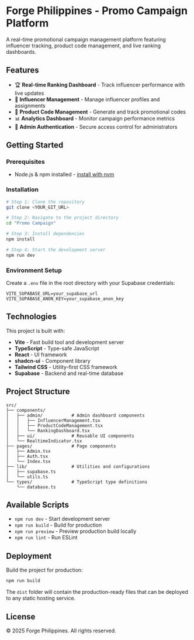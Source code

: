 # Forge Philippines - Promo Campaign Platform

A real-time promotional campaign management platform featuring influencer tracking, product code management, and live ranking dashboards.

## Features

- 🏆 **Real-time Ranking Dashboard** - Track influencer performance with live updates
- 👥 **Influencer Management** - Manage influencer profiles and assignments
- 🎫 **Product Code Management** - Generate and track promotional codes
- 📊 **Analytics Dashboard** - Monitor campaign performance metrics
- 🔐 **Admin Authentication** - Secure access control for administrators

## Getting Started

### Prerequisites

- Node.js & npm installed - [install with nvm](https://github.com/nvm-sh/nvm#installing-and-updating)

### Installation

```sh
# Step 1: Clone the repository
git clone <YOUR_GIT_URL>

# Step 2: Navigate to the project directory
cd "Promo Campaign"

# Step 3: Install dependencies
npm install

# Step 4: Start the development server
npm run dev
```

### Environment Setup

Create a `.env` file in the root directory with your Supabase credentials:

```env
VITE_SUPABASE_URL=your_supabase_url
VITE_SUPABASE_ANON_KEY=your_supabase_anon_key
```

## Technologies

This project is built with:

- **Vite** - Fast build tool and development server
- **TypeScript** - Type-safe JavaScript
- **React** - UI framework
- **shadcn-ui** - Component library
- **Tailwind CSS** - Utility-first CSS framework
- **Supabase** - Backend and real-time database

## Project Structure

```
src/
├── components/
│   ├── admin/           # Admin dashboard components
│   │   ├── InfluencerManagement.tsx
│   │   ├── ProductCodeManagement.tsx
│   │   └── RankingDashboard.tsx
│   ├── ui/              # Reusable UI components
│   └── RealtimeIndicator.tsx
├── pages/               # Page components
│   ├── Admin.tsx
│   ├── Auth.tsx
│   └── Index.tsx
├── lib/                 # Utilities and configurations
│   ├── supabase.ts
│   └── utils.ts
└── types/               # TypeScript type definitions
    └── database.ts
```

## Available Scripts

- `npm run dev` - Start development server
- `npm run build` - Build for production
- `npm run preview` - Preview production build locally
- `npm run lint` - Run ESLint

## Deployment

Build the project for production:

```sh
npm run build
```

The `dist` folder will contain the production-ready files that can be deployed to any static hosting service.

## License

© 2025 Forge Philippines. All rights reserved.
